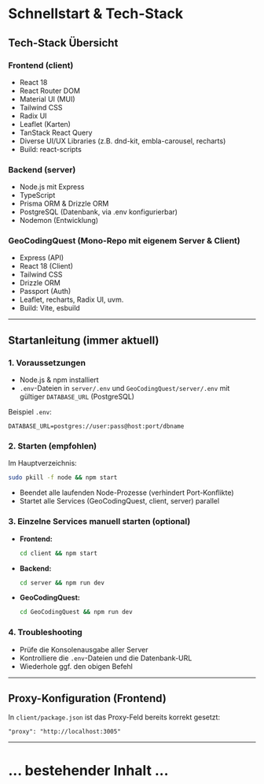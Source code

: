 # Schnellstart & Tech-Stack

## Tech-Stack Übersicht

### Frontend (client)
- React 18
- React Router DOM
- Material UI (MUI)
- Tailwind CSS
- Radix UI
- Leaflet (Karten)
- TanStack React Query
- Diverse UI/UX Libraries (z.B. dnd-kit, embla-carousel, recharts)
- Build: react-scripts

### Backend (server)
- Node.js mit Express
- TypeScript
- Prisma ORM & Drizzle ORM
- PostgreSQL (Datenbank, via .env konfigurierbar)
- Nodemon (Entwicklung)

### GeoCodingQuest (Mono-Repo mit eigenem Server & Client)
- Express (API)
- React 18 (Client)
- Tailwind CSS
- Drizzle ORM
- Passport (Auth)
- Leaflet, recharts, Radix UI, uvm.
- Build: Vite, esbuild

---

## Startanleitung (immer aktuell)

### 1. Voraussetzungen
- Node.js & npm installiert
- `.env`-Dateien in `server/.env` und `GeoCodingQuest/server/.env` mit gültiger `DATABASE_URL` (PostgreSQL)

Beispiel `.env`:
```
DATABASE_URL=postgres://user:pass@host:port/dbname
```

### 2. Starten (empfohlen)

Im Hauptverzeichnis:
```sh
sudo pkill -f node && npm start
```
- Beendet alle laufenden Node-Prozesse (verhindert Port-Konflikte)
- Startet alle Services (GeoCodingQuest, client, server) parallel

### 3. Einzelne Services manuell starten (optional)

- **Frontend:**
  ```sh
  cd client && npm start
  ```
- **Backend:**
  ```sh
  cd server && npm run dev
  ```
- **GeoCodingQuest:**
  ```sh
  cd GeoCodingQuest && npm run dev
  ```

### 4. Troubleshooting
- Prüfe die Konsolenausgabe aller Server
- Kontrolliere die `.env`-Dateien und die Datenbank-URL
- Wiederhole ggf. den obigen Befehl

---

## Proxy-Konfiguration (Frontend)
In `client/package.json` ist das Proxy-Feld bereits korrekt gesetzt:
```
"proxy": "http://localhost:3005"
```

---

# ... bestehender Inhalt ... 